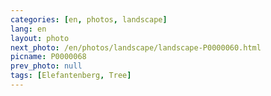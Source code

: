 ```yaml
---
categories: [en, photos, landscape]
lang: en
layout: photo
next_photo: /en/photos/landscape/landscape-P0000060.html
picname: P0000068
prev_photo: null
tags: [Elefantenberg, Tree]
---
```

